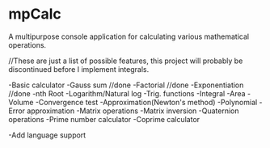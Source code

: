 # mpCalc

A multipurpose console application for calculating various mathematical operations.

//These are just a list of possible features, this project will probably be discontinued before I implement integrals.

-Basic calculator
-Gauss sum //done
-Factorial //done
-Exponentiation //done
-nth Root
-Logarithm/Natural log
-Trig. functions
-Integral
-Area
-Volume
-Convergence test
-Approximation(Newton's method)
-Polynomial
-Error approximation
-Matrix operations
-Matrix inversion
-Quaternion operations
-Prime number calculator
-Coprime calculator

-Add language support
